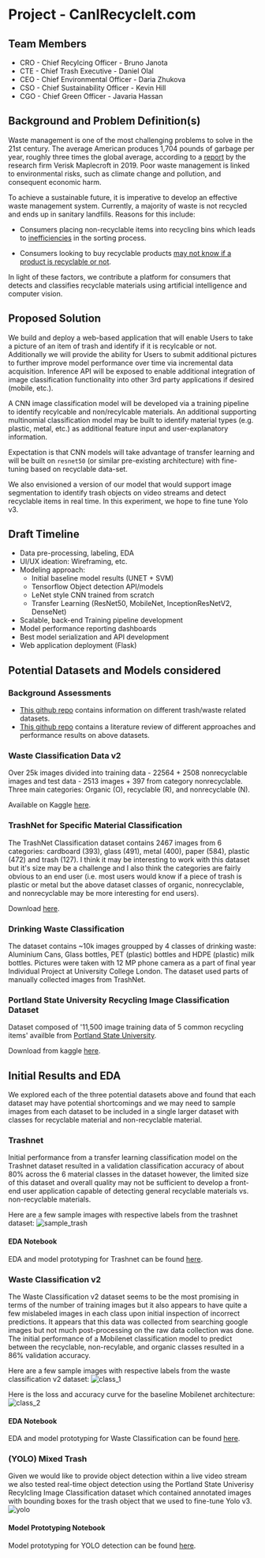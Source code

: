 # Project - CanIRecycleIt.com

## Team Members

* CRO - Chief Recylcing Officer - Bruno Janota
* CTE - Chief Trash Executive - Daniel Olal
* CEO - Chief Environmental Officer - Daria Zhukova
* CSO - Chief Sustainability Officer - Kevin Hill
* CGO - Chief Green Officer - Javaria Hassan

## Background and Problem Definition(s)

Waste management is one of the most challenging problems to solve in the 21st century. The average American produces 1,704 pounds of garbage per year, roughly three times the global average, according to a [report](https://www.globalcitizen.org/en/content/americans-produce-most-waste/#:~:text=The%20average%20American%20produces%201%2C704,the%20research%20firm%20Verisk%20Maplecroft.) by the research firm Verisk Maplecroft in 2019. Poor waste management is linked to environmental risks, such as climate change and pollution, and consequent economic harm.

To achieve a sustainable future, it is imperative to develop an effective waste management system. Currently, a majority of waste is not recycled and ends up in sanitary landfills. Reasons for this include:

* Consumers placing non-recyclable items into recycling bins which leads to [inefficiencies](https://www.valleywasteservice.com/valley-waste-news/what-happens-if-you-put-non-recyclable-items-into-recycling-4034) in the sorting process.

* Consumers looking to buy recyclable products [may not know if a product is recyclable or not](https://news.slashdot.org/story/21/09/09/153219/california-aims-to-ban-recycling-symbols-on-things-that-arent-recyclable).

In light of these factors, we contribute a platform for consumers that detects and classifies recyclable materials using artificial intelligence and computer vision.

## Proposed Solution

We build and deploy a web-based application that will enable Users to take a picture of an item of trash and identify if it is recylcable or not.  Additionally we will provide the ability for Users to submit additional pictures to further improve model performance over time via incremental data acquisition.  Inference API will be exposed to enable additional integration of image classification functionality into other 3rd party applications if desired (mobile, etc.).

A CNN image classification model will be developed via a training pipeline to identify recylcable and non/recylcable materials.  An additional supporting multinomial classification model may be built to identify material types (e.g. plastic, metal, etc.) as additional feature input and user-explanatory information.

Expectation is that CNN models will take advantage of transfer learning and will be built on `resnet50` (or similar pre-existing architecture) with fine-tuning based on recyclable data-set.

We also envisioned a version of our model that would support image segmentation to identify trash objects on video streams and detect recyclable items in real time. In this experiment, we hope to fine tune Yolo v3.

## Draft Timeline

* Data pre-processing, labeling, EDA
* UI/UX ideation: Wireframing, etc.
* Modeling approach:
  * Initial baseline model results (UNET + SVM)
  * Tensorflow Object detection API/models
  * LeNet style CNN trained from scratch
  * Transfer Learning (ResNet50, MobileNet, InceptionResNetV2, DenseNet)
* Scalable, back-end Training pipeline development
* Model performance reporting dashboards
* Best model serialization and API development
* Web application deployment (Flask)

## Potential Datasets and Models considered

### Background Assessments

* [This github repo](https://github.com/AgaMiko/waste-datasets-review) contains information on different trash/waste related datasets.
* [This github repo](https://github.com/majsylw/litter-detection-review) contains a literature review of different approaches and performance results on above datasets.

### Waste Classification Data v2

Over 25k images divided into training data - 22564 + 2508 nonrecyclable images and test data - 2513 images + 397 from category nonrecyclable. Three main categories: Organic (O), recyclable (R), and nonrecyclable (N).

Available on Kaggle [here](https://www.kaggle.com/techsash/waste-classification-data).

### TrashNet for Specific Material Classification

The TrashNet Classification dataset contains 2467 images from 6 categories: cardboard (393), glass (491), metal (400), paper (584), plastic (472) and trash (127). I think it may be interesting to work with this dataset but it's size may be a challenge and I also think the categories are fairly obvious to an end user (i.e. most users would know if a piece of trash is plastic or metal but the above dataset classes of organic, nonrecyclable, and nonrecyclable may be more interesting for end users).

Download [here](https://github.com/garythung/trashnet/blob/master/data/dataset-resized.zip).

### Drinking Waste Classification

The dataset contains ~10k images groupped by 4 classes of drinking waste: Aluminium Cans, Glass bottles, PET (plastic) bottles and HDPE (plastic) milk bottles. Pictures were taken with 12 MP phone camera as a part of final year Individual Project at University College London. The dataset used parts of manually collected images from TrashNet.

### Portland State University Recycling Image Classification Dataset

Dataset composed of '11,500 image training data of 5 common recycling items' availble from [Portland State University](http://web.cecs.pdx.edu/~singh/rcyc-web/index.html).

Download from kaggle [here](https://www.kaggle.com/arkadiyhacks/drinking-waste-classification).

## Initial Results and EDA

We explored each of the three potential datasets above and found that each dataset may have potential shortcomings and we may need to sample images from each dataset to be included in a single larger dataset with classes for recyclable material and non-recyclable material.

### Trashnet

Initial performance from a transfer learning classification model on the Trashnet dataset resulted in a validation classification accuracy of about 80% across the 6 material classes in the dataset however, the limited size of this dataset and overall quality may not be sufficient to develop a front-end user application capable of detecting general recyclable materials vs. non-recyclable materials.

Here are a few sample images with respective labels from the trashnet dataset:
![sample_trash](./trashnet_sample_imgs.JPG)

#### EDA Notebook

EDA and model prototyping for Trashnet can be found [here](../../notebooks/Trashnet_Exploration.ipynb).

### Waste Classification v2

The Waste Classification v2 dataset seems to be the most promising in terms of the number of training images but it also appears to have quite a few mislabeled images in each class upon initial inspection of incorrect predictions. It appears that this data was collected from searching google images but not much post-processing on the raw data collection was done. The initial performance of a Mobilenet classification model to predict between the recyclable, non-recylable, and organic classes resulted in a 86% validation accuracy. 

Here are a few sample images with respective labels from the waste classification v2 dataset:
![class_1](./waste_classification_sample_imgs.JPG)

Here is the loss and accuracy curve for the baseline Mobilenet architecture:
![class_2](./waste_classification_baseline_accuracy.JPG)

#### EDA Notebook

EDA and model prototyping for Waste Classification can be found [here](../../notebooks/Waste_Classification_EDA.ipynb).

### (YOLO) Mixed Trash

Given we would like to provide object detection within a live video stream we also tested  real-time object detection using the Portland State Univerisy Recylcling Image Classification dataset which contained annotated images with bounding boxes for the trash object that we used to fine-tune Yolo v3.
![yolo](./yolo.png)

#### Model Prototyping Notebook

Model prototyping for YOLO detection can be found [here](../../notebooks/yolov5_mixed_trash_data_training_predictions.ipynb).
